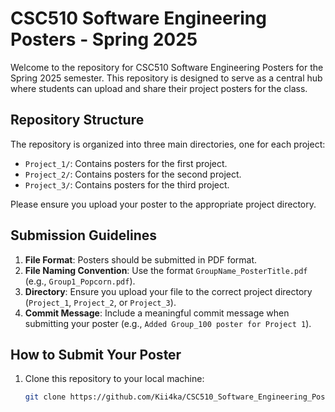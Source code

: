 # CSC510 Software Engineering Posters - Spring 2025

Welcome to the repository for CSC510 Software Engineering Posters for the Spring 2025 semester. 
This repository is designed to serve as a central hub where students can upload and share their project posters for the class. 

## Repository Structure

The repository is organized into three main directories, one for each project:

- `Project_1/`: Contains posters for the first project.
- `Project_2/`: Contains posters for the second project.
- `Project_3/`: Contains posters for the third project.

Please ensure you upload your poster to the appropriate project directory.

## Submission Guidelines

1. **File Format**: Posters should be submitted in PDF format.
2. **File Naming Convention**: Use the format `GroupName_PosterTitle.pdf` (e.g., `Group1_Popcorn.pdf`).
3. **Directory**: Ensure you upload your file to the correct project directory (`Project_1`, `Project_2`, or `Project_3`).
4. **Commit Message**: Include a meaningful commit message when submitting your poster (e.g., `Added Group_100 poster for Project 1`).

## How to Submit Your Poster

1. Clone this repository to your local machine:
   ```bash
   git clone https://github.com/Kii4ka/CSC510_Software_Engineering_Posters_Spring2025.git
